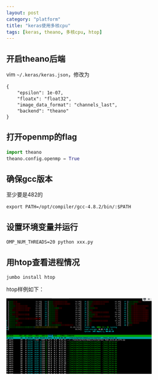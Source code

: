 ```yaml
---
layout: post
category: "platform"
title: "keras使用多核cpu"
tags: [keras, theano, 多核cpu, htop]
---
```


## 开启theano后端

vim ``` ~/.keras/keras.json ```，修改为
```
{
    "epsilon": 1e-07,
    "floatx": "float32",
    "image_data_format": "channels_last",
    "backend": "theano"
}
```

## 打开openmp的flag

```python
import theano
theano.config.openmp = True
```

## 确保gcc版本

至少要是482的

```
export PATH=/opt/compiler/gcc-4.8.2/bin/:$PATH
```
## 设置环境变量并运行

```
OMP_NUM_THREADS=20 python xxx.py
```

## 用htop查看进程情况

```
jumbo install htop
```

htop样例如下：

<img src='../assets/htop.png' style='max-height: 200px'/>
